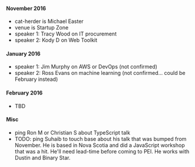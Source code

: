
#### November 2016

* cat-herder is Michael Easter
* venue is Startup Zone
* speaker 1: Tracy Wood on IT procurement
* speaker 2: Kody D on Web Toolkit

#### January 2016

* speaker 1: Jim Murphy on AWS or DevOps (not confirmed) 
* speaker 2: Ross Evans on machine learning (not confirmed... could be February instead)

#### February 2016

* TBD

#### Misc

* ping Ron M or Christian S about TypeScript talk
* TODO: ping Suhaib to touch base about his talk that was bumped from November. He is based in Nova Scotia and did a JavaScript workshop that was a hit. He'll need lead-time before coming to PEI. He works with Dustin and Binary Star.

